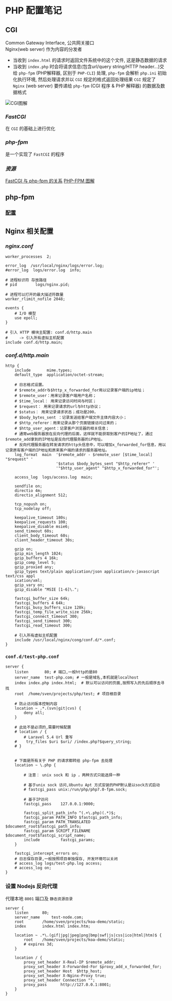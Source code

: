# PHP 配置笔记

## CGI
Common Gateway Interface, 公共网关接口  
Nginx(web server) 作为内容的分发者  
- 当收到 `index.html` 的请求时返回文件系统中的这个文件, 这是静态数据的请求  
- 当收到 `index.php` 时会将请求信息(包含url/query string/HTTP header...)交给 `php-fpm` (PHP解释器, 区别于 `PHP-CLI`) 处理, `php-fpm` 会解析 `php.ini` 初始化执行环境, 然后处理请求并以 `CGI` 规定的格式返回处理结果
`CGI` 规定了 `Nginx` (web server) 要传递给 `php-fpm` (CGI 程序 & PHP 解释器) 的数据及数据格式  


![CGI图解](https://images2015.cnblogs.com/blog/806469/201609/806469-20160927081047438-329876066.png)

### *FastCGI*
在 `CGI` 的基础上进行优化

### *php-fpm*
是一个实现了 `FastCGI` 的程序

### *资源*
[FastCGI 与 php-fpm 的关系](https://segmentfault.com/q/1010000000256516)
[PHP-FPM 图解](https://www.cnblogs.com/iiiiher/p/5911419.html)

## php-fpm
### [配置](http://blog.csdn.net/beyond__devil/article/details/53224004)

## Nginx 相关配置

### *nginx.conf*
```profile
worker_processes  2;

error_log  /usr/local/nginx/logs/error.log;
#error_log  logs/error.log  info;

# 进程标识符 存放路径
# pid        logs/nginx.pid;

# 进程可以打开的最大描述符数量
worker_rlimit_nofile 2048;

events {
    # I/O 模型
    use epoll;
}

# 引入 HTTP 模块主配置: conf.d/http.main
#     -> 引入所有虚拟主机配置
include conf.d/http.main;
```

### *conf.d/http.main*
```profile
http {
    include       mime.types;
    default_type  application/octet-stream;

    # 日志格式设置。
    # $remote_addr与$http_x_forwarded_for用以记录客户端的ip地址；
    # $remote_user：用来记录客户端用户名称；
    # $time_local： 用来记录访问时间与时区；
    # $request： 用来记录请求的url与http协议；
    # $status： 用来记录请求状态；成功是200，
    # $body_bytes_sent ：记录发送给客户端文件主体内容大小；
    # $http_referer：用来记录从那个页面链接访问过来的；
    # $http_user_agent：记录客户浏览器的相关信息；
    # 通常web服务器放在反向代理的后面，这样就不能获取到客户的IP地址了，通过$remote_add拿到的IP地址是反向代理服务器的iP地址。
    # 反向代理服务器在转发请求的http头信息中，可以增加x_forwarded_for信息，用以记录原有客户端的IP地址和原来客户端的请求的服务器地址。
    log_format  main  '$remote_addr - $remote_user [$time_local] "$request" '
                      '$status $body_bytes_sent "$http_referer" '
                      '"$http_user_agent" "$http_x_forwarded_for"';

    access_log  logs/access.log  main;

    sendfile on;
    directio 4m;
    directio_alignment 512;

    tcp_nopush on;
    tcp_nodelay off;

    keepalive_timeout 180s;
    keepalive_requests 100;
    keepalive_disable msie6;
    send_timeout 60s;
    client_body_timeout 60s;
    client_header_timeout 30s;

    gzip on;
    gzip_min_length 1024;
    gzip_buffers 4 16k;
    gzip_comp_level 5;
    gzip_proxied any;
    gzip_types text/plain application/json application/x-javascript text/css appl
    ication/xml;
    gzip_vary on;
    gzip_disable "MSIE [1-6]\.";

    fastcgi_buffer_size 64k;
    fastcgi_buffers 4 64k;
    fastcgi_busy_buffers_size 128k;
    fastcgi_temp_file_write_size 256k;
    fastcgi_connect_timeout 300;
    fastcgi_send_timeout 300;
    fastcgi_read_timeout 300;

    # 引入所有虚拟主机配置
    include /usr/local/nginx/cong/conf.d/*.conf;
}

```

### `conf.d/test-php.conf`
```profile
server {
    listen       80; # 端口,一般http的是80
    server_name  test-php.com; # 一般是域名,本机就是localhost
    index index.php index.html;  # 默认可以访问的页面,按照写入的先后顺序去寻找
    root  /home/sven/projects/php/test; # 项目根目录

    # 防止访问版本控制内容
    location ~ .*.(svn|git|cvs) {
        deny all;
    }

    # 此处不是必须的,需要时候配置
    # location / {
        # Laravel 5.4 Url 重写
    #    try_files $uri $uri/ /index.php?$query_string;
    # }


    # 下面是所有关于 PHP 的请求都转给 php-fpm 去处理
    location ~ \.php {

        # 注意： unix sock 和 ip ，两种方式只能选择一种

        # 基于unix sock 访问,Ubuntu Apt 方式安装的PHP默认是以sock方式启动
        # fastcgi_pass unix:/run/php/php7.0-fpm.sock;

        # 基于IP访问
        fastcgi_pass    127.0.0.1:9000;

        fastcgi_split_path_info ^(.+\.php)(.*)$;
        fastcgi_param PATH_INFO $fastcgi_path_info;
        fastcgi_param PATH_TRANSLATED $document_root$fastcgi_path_info;
        fastcgi_param SCRIPT_FILENAME $document_root$fastcgi_script_name;
        include         fastcgi_params;
    }

    fastcgi_intercept_errors on;
    # 日志保存目录,一般按照项目单独保存, 开发环境可以关闭
    # access_log logs/test-php.log access; 
    # access_log on;
}
```

### 设置 Nodejs 反向代理

代理本地 `8001` 端口及 `静态资源目录`
```profile
server {
	listen 		80;
	server_name 	test-node.com;
	root		/home/sven/projects/koa-demo/static;
	index		index.html index.htm;

	location ~ .*\.(gif|jpg|jpeg|png|bmp|swf|js|css|ico|html|htm)$ { 
		root    /home/sven/projects/koa-demo/static;
		# expires 3d;
	}

	location / {
		proxy_set_header X-Real-IP $remote_addr;
		proxy_set_header X-Forwarded-For $proxy_add_x_forwarded_for;
		proxy_set_header Host  $http_host;
		proxy_set_header X-Nginx-Proxy true;
		proxy_set_header Connection "";
		proxy_pass      http://127.0.0.1:8001;
	}
}
```
